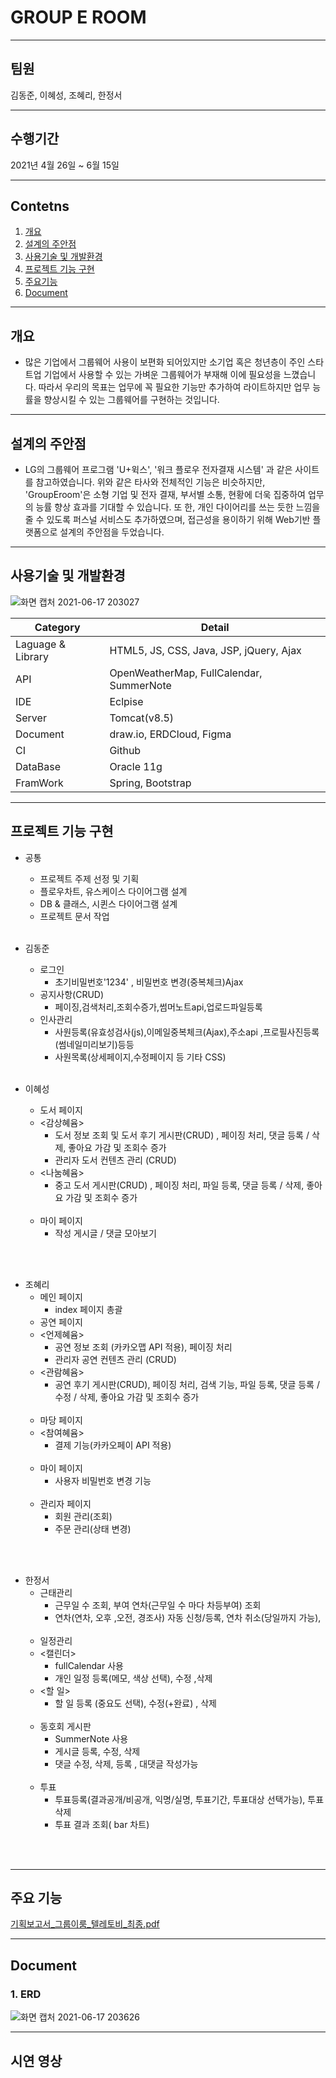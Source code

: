 
# GROUP E ROOM
------------
## 팀원 
김동준, 이혜성, 조혜리, 한정서

------------
## 수행기간
2021년 4월 26일 ~ 6월 15일

------------


## Contetns

1. [개요](#개요)
2. [설계의 주안점](#설계의-주안점)
3. [사용기술 및 개발환경](#사용기술-및-개발환경)
4. [프로젝트 기능 구현](#프로젝트-기능-구현)
5. [주요기능](#주요-기능)
6. [Document](#Document)

------------

## 개요
+ 많은 기업에서 그룹웨어 사용이 보편화 되어있지만 소기업 혹은 청년층이 주인 스타트업 기업에서 사용할 수 있는 가벼운 그룹웨어가 부재해 이에 필요성을 느꼈습니다.
따라서 우리의 목표는 업무에 꼭 필요한 기능만 추가하여 라이트하지만 업무 능률을 향상시킬 수 있는 그룹웨어를 구현하는 것입니다.
------------

## 설계의 주안점
- LG의 그룹웨어 프로그램 'U+윅스', '워크 플로우 전자결재 시스템' 과 같은 사이트를 참고하였습니다.
위와 같은 타사와 전체적인 기능은 비슷하지만, 'GroupEroom'은 소형 기업 및 전자 결재, 부서별 소통, 현황에 더욱 집중하여 업무의 능률 향상 효과를 기대할 수 있습니다.
또 한, 개인 다이어리를 쓰는 듯한 느낌을 줄 수 있도록 퍼스널 서비스도 추가하였으며, 접근성을 용이하기 위해 Web기반 플랫폼으로 설계의 주안점을 두었습니다.

------------
## 사용기술 및 개발환경
![화면 캡처 2021-06-17 203027](https://user-images.githubusercontent.com/77327044/122388508-e814cf80-cfaa-11eb-93e9-02763c73c58e.png)

Category | Detail
---- | ----
Laguage & Library | HTML5, JS, CSS, Java, JSP, jQuery, Ajax
API | OpenWeatherMap, FullCalendar, SummerNote
IDE | Eclpise
Server | Tomcat(v8.5)
Document | draw.io, ERDCloud, Figma
CI | Github
DataBase | Oracle 11g
FramWork | Spring, Bootstrap

------------
## 프로젝트 기능 구현


- 공통
    - 프로젝트 주제 선정 및 기획 
    - 플로우차트, 유스케이스 다이어그램 설계
    - DB & 클래스, 시퀸스 다이어그램 설계
    - 프로젝트 문서 작업
<br><br>

- 김동준
  - 로그인 
    - 초기비밀번호'1234' , 비밀번호 변경(중복체크)Ajax
  - 공지사항(CRUD)
     - 페이징,검색처리,조회수증가,썸머노트api,업로드파일등록
   - 인사관리
     - 사원등록(유효성검사(js),이메일중복체크(Ajax),주소api ,프로필사진등록(썸네일미리보기)등등
     - 사원목록(상세페이지,수정페이지 등 기타 CSS)
<br><br>

- 이혜성
  - 도서 페이지
   - <감상혜윰>
     - 도서 정보 조회 및 도서 후기 게시판(CRUD) , 페이징 처리, 댓글 등록 / 삭제, 좋아요 가감 및 조회수 증가 
     - 관리자 도서 컨텐츠 관리 (CRUD)
   - <나눔혜윰>
     - 중고 도서 게시판(CRUD) , 페이징 처리, 파일 등록, 댓글 등록 / 삭제, 좋아요 가감 및 조회수 증가
     <br>
  - 마이 페이지
    - 작성 게시글 / 댓글 모아보기 

 <br><br>
   
- 조혜리
  - 메인 페이지
     - index 페이지 총괄
  - 공연 페이지
   - <언제혜윰>
     - 공연 정보 조회 (카카오맵 API 적용), 페이징 처리
     - 관리자 공연 컨텐츠 관리 (CRUD)
   - <관람혜윰>
     - 공연 후기 게시판(CRUD), 페이징 처리, 검색 기능, 파일 등록, 댓글 등록 / 수정 / 삭제, 좋아요 가감 및 조회수 증가
     <br>
  - 마당 페이지
   - <참여혜윰>
     - 결제 기능(카카오페이 API 적용)
     <br>
  - 마이 페이지
    - 사용자 비밀번호 변경 기능
    <br>
  - 관리자 페이지
    - 회원 관리(조회)
    - 주문 관리(상태 변경)

<br><br>  
   
- 한정서
  - 근태관리
     - 근무일 수 조회, 부여 연차(근무일 수 마다 차등부여) 조회
     - 연차(연차, 오후 ,오전, 경조사) 자동 신청/등록, 연차 취소(당일까지 가능), 
     <br>
  - 일정관리
   - <캘린더>
     - fullCalendar 사용
     - 개인 일정 등록(메모, 색상 선택), 수정 ,삭제
   - <할 일>
     - 할 일 등록 (중요도 선택), 수정(+완료) , 삭제
     <br>
  - 동호회 게시판
      - SummerNote 사용
      - 게시글 등록, 수정, 삭제
      - 댓글 수정, 삭제, 등록 , 대댓글 작성가능
     <br>
  - 투표
      - 투표등록(결과공개/비공개, 익명/실명, 투표기간, 투표대상 선택가능), 투표 삭제
      - 투표 결과 조회( bar 차트)
  
<br><br>

------------
## 주요 기능
[기획보고서_그룹이룸_텔레토비_최종.pdf](https://github.com/Team-Teletubby/GroupEroom/files/6669828/_._._.pdf)


------------ 
## Document

### 1. ERD
![화면 캡처 2021-06-17 203626](https://user-images.githubusercontent.com/77327044/122389253-b6e8cf00-cfab-11eb-9224-658ec13c6fec.png)


------------ 
## 시연 영상




